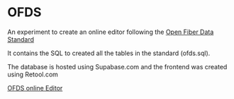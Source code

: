 # OFDS

An experiment to create an online editor following the [Open Fiber Data Standard](https://www.itu.int/en/ITU-D/Technology/Pages/OpenFibre.aspx)

It contains the SQL to created all the tables in the standard (ofds.sql).

The database is hosted using Supabase.com and the frontend was created using Retool.com

[OFDS online Editor](https://ofds.retool.com/apps/b73bef36-9948-11ef-aac5-2fdc81a865d4/OFDS/networks)
